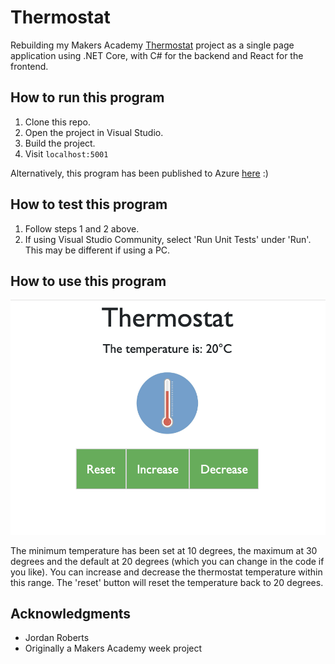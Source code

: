 # Thermostat

Rebuilding my Makers Academy <a href="https://github.com/jordantroberts/thermostat-js">Thermostat</a> project as a single page application using .NET Core, with C# for the backend and React for the frontend.

## How to run this program

1. Clone this repo.
2. Open the project in Visual Studio.
3. Build the project.
4. Visit `localhost:5001`

Alternatively, this program has been published to Azure <a href="https://thermostattestproject.azurewebsites.net/">here</a> :)

## How to test this program

1. Follow steps 1 and 2 above.
2. If using Visual Studio Community, select 'Run Unit Tests' under 'Run'. This may be different if using a PC.

## How to use this program

<div align="center">
    <img src="Screenshot.png" width="600px"</img>
</div>

The minimum temperature has been set at 10 degrees, the maximum at 30 degrees and the default at 20 degrees (which you can change in the code if you like). You can increase and decrease the thermostat temperature within this range. The 'reset' button will reset the temperature back to 20 degrees.

## Acknowledgments
- Jordan Roberts
- Originally a Makers Academy week project
